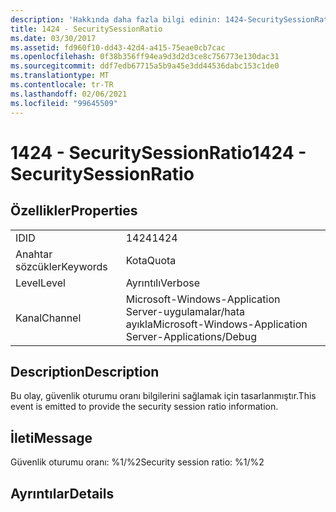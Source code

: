 ```yaml
---
description: 'Hakkında daha fazla bilgi edinin: 1424-SecuritySessionRatio'
title: 1424 - SecuritySessionRatio
ms.date: 03/30/2017
ms.assetid: fd960f10-dd43-42d4-a415-75eae0cb7cac
ms.openlocfilehash: 0f38b356ff94ea9d3d2d3ce8c756773e130dac31
ms.sourcegitcommit: ddf7edb67715a5b9a45e3dd44536dabc153c1de0
ms.translationtype: MT
ms.contentlocale: tr-TR
ms.lasthandoff: 02/06/2021
ms.locfileid: "99645509"
---
```

# <a name="1424---securitysessionratio"></a><span data-ttu-id="df5db-103">1424 - SecuritySessionRatio</span><span class="sxs-lookup"><span data-stu-id="df5db-103">1424 - SecuritySessionRatio</span></span>

## <a name="properties"></a><span data-ttu-id="df5db-104">Özellikler</span><span class="sxs-lookup"><span data-stu-id="df5db-104">Properties</span></span>  
  
|||  
|-|-|  
|<span data-ttu-id="df5db-105">ID</span><span class="sxs-lookup"><span data-stu-id="df5db-105">ID</span></span>|<span data-ttu-id="df5db-106">1424</span><span class="sxs-lookup"><span data-stu-id="df5db-106">1424</span></span>|  
|<span data-ttu-id="df5db-107">Anahtar sözcükler</span><span class="sxs-lookup"><span data-stu-id="df5db-107">Keywords</span></span>|<span data-ttu-id="df5db-108">Kota</span><span class="sxs-lookup"><span data-stu-id="df5db-108">Quota</span></span>|  
|<span data-ttu-id="df5db-109">Level</span><span class="sxs-lookup"><span data-stu-id="df5db-109">Level</span></span>|<span data-ttu-id="df5db-110">Ayrıntılı</span><span class="sxs-lookup"><span data-stu-id="df5db-110">Verbose</span></span>|  
|<span data-ttu-id="df5db-111">Kanal</span><span class="sxs-lookup"><span data-stu-id="df5db-111">Channel</span></span>|<span data-ttu-id="df5db-112">Microsoft-Windows-Application Server-uygulamalar/hata ayıkla</span><span class="sxs-lookup"><span data-stu-id="df5db-112">Microsoft-Windows-Application Server-Applications/Debug</span></span>|  
  
## <a name="description"></a><span data-ttu-id="df5db-113">Description</span><span class="sxs-lookup"><span data-stu-id="df5db-113">Description</span></span>  

 <span data-ttu-id="df5db-114">Bu olay, güvenlik oturumu oranı bilgilerini sağlamak için tasarlanmıştır.</span><span class="sxs-lookup"><span data-stu-id="df5db-114">This event is emitted to provide the security session ratio information.</span></span>  
  
## <a name="message"></a><span data-ttu-id="df5db-115">İleti</span><span class="sxs-lookup"><span data-stu-id="df5db-115">Message</span></span>  

 <span data-ttu-id="df5db-116">Güvenlik oturumu oranı: %1/%2</span><span class="sxs-lookup"><span data-stu-id="df5db-116">Security session ratio: %1/%2</span></span>  
  
## <a name="details"></a><span data-ttu-id="df5db-117">Ayrıntılar</span><span class="sxs-lookup"><span data-stu-id="df5db-117">Details</span></span>
